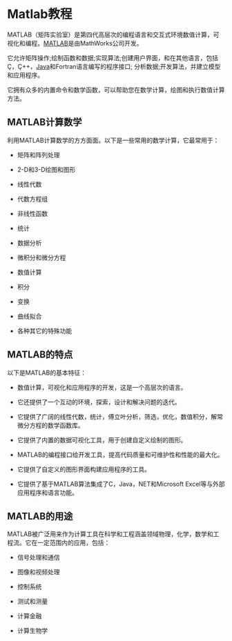 # Matlab教程

MATLAB（矩阵实验室）是第四代高层次的编程语言和交互式环境数值计算，可视化和编程。[MATLAB](http://www.yiibai.com/matlab)是由MathWorks公司开发。

它允许矩阵操作;绘制函数和数据;实现算法;创建用户界面，和在其他语言，包括Ç，Ç++，[Java](http://www.yiibai.com/java)和Fortran语言编写的程序接口; 分析数据;开发算法，并建立模型和应用程序。

它拥有众多的内置命令和数学函数，可以帮助您在数学计算，绘图和执行数值计算方法。

## MATLAB计算数学

利用MATLAB计算数学的方方面面。以下是一些常用的数学计算，它最常用于：

*   矩阵和阵列处理

*   2-D和3-D绘图和图形

*   线性代数

*   代数方程组

*   非线性函数

*   统计

*   数据分析

*   微积分和微分方程

*   数值计算

*   积分

*   变换

*   曲线拟合

*   各种其它的特殊功能

## MATLAB的特点

以下是MATLAB的基本特征：

*   数值计算，可视化和应用程序的开发，这是一个高层次的语言。

*   它还提供了一个互动的环境，探索，设计和解决问题的迭代。

*   它提供了广阔的线性代数，统计，傅立叶分析，筛选，优化，数值积分，解常微分方程的数学函数库。

*   它提供了内置的数据可视化工具，用于创建自定义绘制的图形。

*   MATLAB的编程接口给开发工具，提高代码质量和可维护性和性能的最大化。

*   它提供了自定义的图形界面构建应用程序的工具。

*   它提供了基于MATLAB算法集成了C，Java，NET和Microsoft Excel等与外部应用程序和语言功能。

## MATLAB的用途

MATLAB被广泛用来作为计算工具在科学和工程涵盖领域物理，化学，数学和工程流。它在一定范围内的应用，包括：

*   信号处理和通信

*   图像和视频处理

*   控制系统

*   测试和测量

*   计算金融

*   计算生物学

